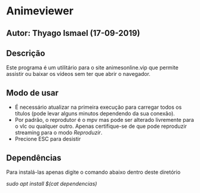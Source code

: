 Animeviewer
===========

Autor: Thyago Ismael (17-09-2019)
---------------------------------

Descrição
---------
Este programa é um utilitário para o site animesonline.vip
que permite assistir ou baixar os vídeos sem ter que abrir o navegador.

Modo de usar
------------
* É necessário atualizar na primeira execução para carregar todos os títulos (pode levar alguns minutos
dependendo da sua conexão).
* Por padrão, o reprodutor é o mpv mas pode ser alterado livremente para o vlc ou qualquer outro. 
Apenas certifique-se de que pode reproduzir streaming para o modo *Reproduzir*.
* Precione ESC para desistir

Dependências
------------
Para instalá-las apenas digite o comando abaixo dentro deste diretório

*sudo apt install $(cat dependencias)*
